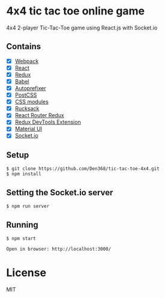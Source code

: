 # 4x4 tic tac toe online game

4x4 2-player Tic-Tac-Toe game using React.js with Socket.io

## Contains

- [x] [Webpack](https://webpack.github.io)
- [x] [React](https://facebook.github.io/react/)
- [x] [Redux](https://github.com/reactjs/redux)
- [x] [Babel](https://babeljs.io/)
- [x] [Autoprefixer](https://github.com/postcss/autoprefixer)
- [x] [PostCSS](https://github.com/postcss/postcss)
- [x] [CSS modules](https://github.com/outpunk/postcss-modules)
- [x] [Rucksack](http://simplaio.github.io/rucksack/docs)
- [x] [React Router Redux](https://github.com/reactjs/react-router-redux)
- [x] [Redux DevTools Extension](https://github.com/zalmoxisus/redux-devtools-extension)
- [x] [Material UI](http://www.material-ui.com/)
- [x] [Socket.io](https://socket.io/)

## Setup

```
$ git clone https://github.com/Den368/tic-tac-toe-4x4.git
$ npm install
```

## Setting the Socket.io server

```
$ npm run server
```

## Running
```
$ npm start

Open in browser: http://localhost:3000/
```

# License

MIT
